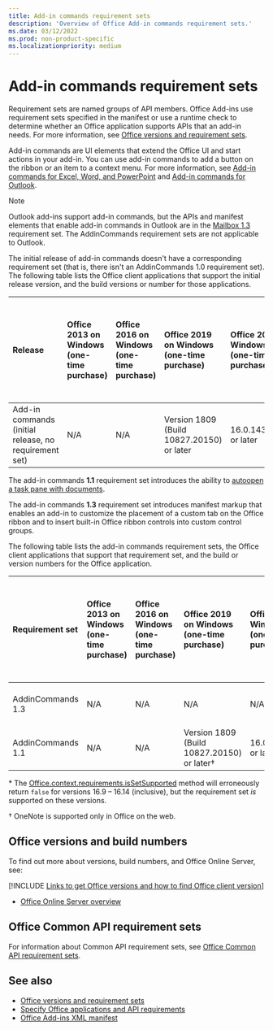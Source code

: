 ```yaml
---
title: Add-in commands requirement sets
description: 'Overview of Office Add-in commands requirement sets.'
ms.date: 03/12/2022
ms.prod: non-product-specific
ms.localizationpriority: medium
---
```


# Add-in commands requirement sets

Requirement sets are named groups of API members. Office Add-ins use requirement sets specified in the manifest or use a runtime check to determine whether an Office application supports APIs that an add-in needs. For more information, see [Office versions and requirement sets](/office/dev/add-ins/develop/office-versions-and-requirement-sets).

Add-in commands are UI elements that extend the Office UI and start actions in your add-in. You can use add-in commands to add a button on the ribbon or an item to a context menu. For more information, see [Add-in commands for Excel, Word, and PowerPoint](/office/dev/add-ins/design/add-in-commands) and [Add-in commands for Outlook](/office/dev/add-ins/outlook/add-in-commands-for-outlook).

> [!NOTE]
> Outlook add-ins support add-in commands, but the APIs and manifest elements that enable add-in commands in Outlook are in the [Mailbox 1.3](/outlook/requirement-set-1.3/outlook-requirement-set-1.3) requirement set. The AddinCommands requirement sets are not applicable to Outlook.

The initial release of add-in commands doesn't have a corresponding requirement set (that is, there isn't an AddinCommands 1.0 requirement set). The following table lists the Office client applications that support the initial release version, and the build versions or number for those applications.  

| Release   |  Office 2013 on Windows<br>(one-time purchase) | Office 2016 on Windows<br>(one-time purchase) | Office 2019 on Windows<br>(one-time purchase) | Office 2021 on Windows<br>(one-time purchase) | Office on Windows<br>(subscription)   |  Office on iPad<br>(subscription)  |  Office on Mac<br>(both subscription<br> and one-time purchase Office on Mac 2019 and later)   | Office on the web  |
|:-----|:-----|:-----|:-----|:-----|:-----|:-----|:-----|:-----|
| Add-in commands (initial release, no requirement set) | N/A | N/A | Version 1809 (Build 10827.20150) or later| 16.0.14326.20454 or later |Version 1603 (Build 6769.0000) or later | N/A | 15.33 or later| January 2016 |

The add-in commands **1.1** requirement set introduces the ability to [autoopen a task pane with documents](/office/dev/add-ins/develop/automatically-open-a-task-pane-with-a-document).

The add-in commands **1.3** requirement set introduces manifest markup that enables an add-in to customize the placement of a custom tab on the Office ribbon and to insert built-in Office ribbon controls into custom control groups.

The following table lists the add-in commands requirement sets, the Office client applications that support that requirement set, and the build or version numbers for the Office application.

|  Requirement set  |  Office 2013 on Windows<br>(one-time purchase) | Office 2016 on Windows<br>(one-time purchase) | Office 2019 on Windows<br>(one-time purchase) |  Office 2021 on Windows<br>(one-time purchase) | Office on Windows<br>(subscription)   |  Office on iPad<br>(subscription)  |  Office on Mac<br>(both subscription<br> and one-time purchase Office on Mac 2019 and later)   | Office on the web  |  
|:-----|:-----|:-----|:-----|:-----|:-----|:-----|:-----|:-----|
| AddinCommands 1.3  | N/A | N/A | N/A | N/A | Version 2204 (Build 14827.10000) or later | N/A | 16.57.105.0 or later | November 2020 |
| AddinCommands 1.1  | N/A | N/A  | Version 1809 (Build 10827.20150) or later&dagger; | 16.0.14326.20454 or later&dagger; | Version 1705 (Build 8121.1000) or later&dagger; | N/A | 15.34 or later&dagger;\*| May 2017 |

\* The [Office.context.requirements.isSetSupported](/javascript/api/office/office.requirementsetsupport#office-office-requirementsetsupport-issetsupported-member(1)) method will erroneously return `false` for versions 16.9 &ndash; 16.14 (inclusive), but the requirement set *is* supported on these versions.

&dagger; OneNote is supported only in Office on the web.

## Office versions and build numbers

To find out more about versions, build numbers, and Office Online Server, see:

[!INCLUDE [Links to get Office versions and how to find Office client version](../../includes/links-get-office-versions-builds.md)]
- [Office Online Server overview](/officeonlineserver/office-online-server-overview)

## Office Common API requirement sets

For information about Common API requirement sets, see [Office Common API requirement sets](office-add-in-requirement-sets.md).

## See also

- [Office versions and requirement sets](/office/dev/add-ins/develop/office-versions-and-requirement-sets)
- [Specify Office applications and API requirements](/office/dev/add-ins/develop/specify-office-hosts-and-api-requirements)
- [Office Add-ins XML manifest](/office/dev/add-ins/develop/add-in-manifests)
